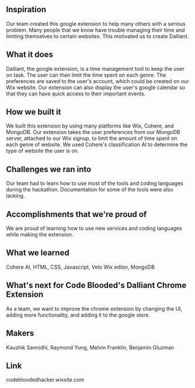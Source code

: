 ## Inspiration
Our team created this google extension to help many others with a serious problem. Many people that we know have trouble managing their time and limiting themselves to certain websites. This motivated us to create Dalliant. 

## What it does
Dalliant, the google extension, is a time management tool to keep the user on task. The user can then limit the time spent on each genre. The preferences are saved to the user's account, which could be created on our Wix website. Our extension can also display the user's google calendar so that they can have quick access to their important events. 

## How we built it
We built this extension by using many platforms like Wix, Cohere, and MongoDB.  Our extension takes the user preferences from our MongoDB server, attached to our Wix signup, to limit the amount of time spent on each genre of website. We used Cohere's classification AI to determine the type of website the user is on. 

## Challenges we ran into
Our team had to learn how to use most of the tools and coding languages during the hackathon. Documentation for some of the tools were also lacking.

## Accomplishments that we're proud of
We are proud of learning how to use new services and coding languages while making the extension. 

## What we learned
Cohere AI, HTML, CSS, Javascript, Velo Wix editor, MongoDB

## What's next for Code Blooded's Dalliant Chrome Extension 
As a team, we want to improve the chrome extension by changing the UI, adding more functionality, and adding it to the google store. 

## Makers
Kaushik Sannidhi, Raymond Yung, Melvin Franklin, Benjamin Gluzman

## Link
codebloodedhacker.wixsite.com
